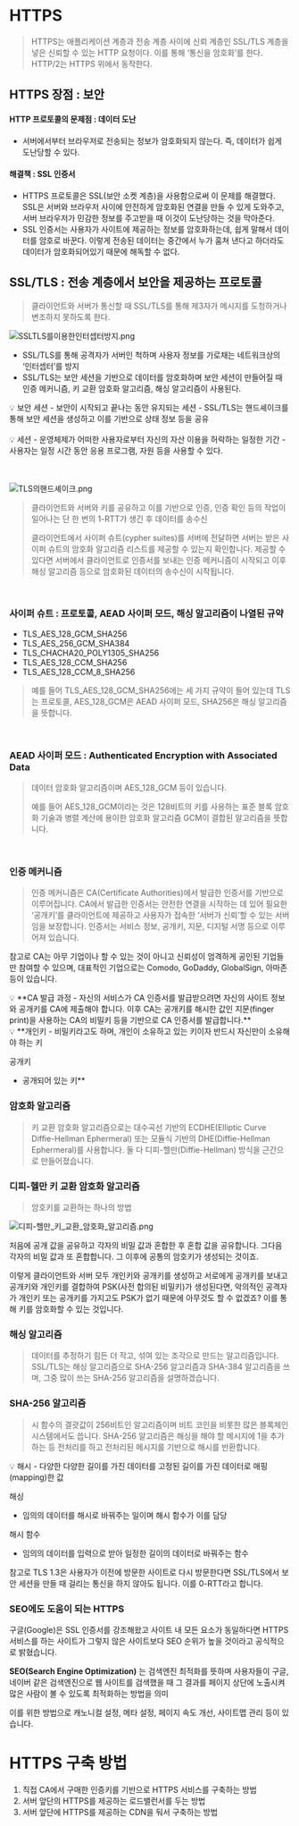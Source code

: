 # HTTPS

> HTTPS는 애플리케이션 계층과 전송 계층 사이에 신뢰 계층인 SSL/TLS 계층을 넣은 신뢰할 수 있는 HTTP 요청이다. 이를 통해 ‘통신을 암호화’를 한다.
> HTTP/2는 HTTPS 위에서 동작한다.

## HTTPS 장점 : 보안

#### HTTP 프로토콜의 문제점 : 데이터 도난

- 서버에서부터 브라우저로 전송되는 정보가 암호화되지 않는다. 즉, 데이터가 쉽게 도난당할 수 있다.

#### 해결책 : SSL 인증서

- HTTPS 프로토콜은 SSL(보안 소켓 계층)을 사용함으로써 이 문제를 해결했다. SSL은 서버와 브라우저 사이에 안전하게 암호화된 연결을 만들 수 있게 도와주고, 서버 브라우저가 민감한 정보를 주고받을 때 이것이 도난당하는 것을 막아준다.
- SSL 인증서는 사용자가 사이트에 제공하는 정보를 암호화하는데, 쉽게 말해서 데이터를 암호로 바꾼다. 이렇게 전송된 데이터는 중간에서 누가 훔쳐 낸다고 하더라도 데이터가 암호화되어있기 때문에 해독할 수 없다.

## SSL/TLS : 전송 계층에서 보안을 제공하는 프로토콜

> 클라이언트와 서버가 통신할 때 SSL/TLS를 통해 제3자가 메시지를 도청하거나 변조하지 못하도록 한다.

![SSLTLS를이용한인터셉터방지.png](./image/SSLTLS를이용한인터셉터방지.png)

- SSL/TLS를 통해 공격자가 서버인 척하며 사용자 정보를 가로채는 네트워크상의 ‘인터셉터’를 방지
- SSL/TLS는 보안 세션을 기반으로 데이터를 암호화하며 보안 세션이 만들어질 때 인증 메커니즘, 키 교환 암호화 알고리즘, 해싱 알고리즘이 사용된다.

<aside>
💡 보안 세션
- 보안이 시작되고 끝나는 동안 유지되는 세션
- SSL/TLS는 핸드셰이크를 통해 보안 세션을 생성하고 이를 기반으로 상태 정보 등을 공유

</aside>
<br/>
<aside>
💡 세션
- 운영체제가 어떠한 사용자로부터 자신의 자산 이용을 허락하는 일정한 기간
- 사용자는 일정 시간 동안 응용 프로그램, 자원 등을 사용할 수 있다.

</aside>
<br/>
<br/>

![TLS의핸드셰이크.png](./image/TLS의핸드셰이크.png)

> 클라이언트와 서버와 키를 공유하고 이를 기반으로 인증, 인증 확인 등의 작업이 일어나는 단 한 번의 1-RTT가 생긴 후 데이터를 송수신
>
> 클라이언트에서 사이퍼 슈트(cypher suites)를 서버에 전달하면 서버는 받은 사이퍼 슈트의 암호화 알고리즘 리스트를 제공할 수 있는지 확인합니다. 제공할 수 있다면 서버에서 클라이언트로 인증서를 보내는 인증 메커니즘이 시작되고 이후 해싱 알고리즘 등으로 암호화된 데이터의 송수신이 시작됩니다.

<br/>

### 사이퍼 슈트 : 프로토콜, AEAD 사이퍼 모드, 해싱 알고리즘이 나열된 규약

- TLS_AES_128_GCM_SHA256
- TLS_AES_256_GCM_SHA384
- TLS_CHACHA20_POLY1305_SHA256
- TLS_AES_128_CCM_SHA256
- TLS_AES_128_CCM_8_SHA256

> 예를 들어 TLS_AES_128_GCM_SHA256에는 세 가지 규약이 들어 있는데 TLS는 프로토콜, AES_128_GCM은 AEAD 사이퍼 모드, SHA256은 해싱 알고리즘을 뜻합니다.

 <br/>

### AEAD 사이퍼 모드 : Authenticated Encryption with Associated Data

> 데이터 암호화 알고리즘이며 AES_128_GCM 등이 있습니다.
>
> 예를 들어 AES_128_GCM이라는 것은 128비트의 키를 사용하는 표준 블록 암호화 기술과 병렬 계산에 용이한 암호화 알고리즘 GCM이 결합된 알고리즘을 뜻합니다.

<br/>

### 인증 메커니즘

> 인증 메커니즘은 CA(Certificate Authorities)에서 발급한 인증서를 기반으로 이루어집니다. CA에서 발급한 인증서는 안전한 연결을 시작하는 데 있어 필요한 ‘공개키’를 클라이언트에 제공하고 사용자가 접속한 ‘서버가 신뢰’할 수 있는 서버임을 보장합니다. 인증서는 서비스 정보, 공개키, 지문, 디지털 서명 등으로 이루어져 있습니다.

참고로 CA는 아무 기업이나 할 수 있는 것이 아니고 신뢰성이 엄격하게 공인된 기업들만 참여할 수 있으며, 대표적인 기업으로는 Comodo, GoDaddy, GlobalSign, 아마존 등이 있습니다.

>

<aside>
💡 **CA 발급 과정
- 자신의 서비스가 CA 인증서를 발급받으려면 자신의 사이트 정보와 공개키를 CA에 제출해야 합니다. 이후 CA는 공개키를 해시한 값인 지문(finger print)을 사용하는 CA의 비밀키 등을 기반으로 CA 인증서를 발급합니다.**

</aside>

<aside>
💡 **개인키
- 비밀키라고도 하며, 개인이 소유하고 있는 키이자 반드시 자신만이 소유해야 하는 키

공개키

- 공개되어 있는 키\*\*

</aside>

### 암호화 알고리즘

> 키 교환 암호화 알고리즘으로는 대수곡선 기반의 ECDHE(Elliptic Curve Diffie-Hellman Ephermeral) 또는 모듈식 기반의 DHE(Diffie-Hellman Ephermeral)를 사용합니다. 둘 다 디피-헬만(Diffie-Hellman) 방식을 근간으로 만들어졌습니다.

### 디피-헬만 키 교환 암호화 알고리즘

> 암호키를 교환하는 하나의 방법

![디피-헬만_키_교환_암호화_알고리즘.png](./image/디피-헬만_키_교환_암호화_알고리즘.png)

처음에 공개 값을 공유하고 각자의 비밀 값과 혼합한 후 혼합 값을 공유합니다. 그다음 각자의 비밀 값과 또 혼합합니다. 그 이후에 공통의 암호키가 생성되는 것이죠.

이렇게 클라이언트와 서버 모두 개인키와 공개키를 생성하고 서로에게 공개키를 보내고 공개키와 개인키를 결합하여 PSK(사전 합의된 비밀키)가 생성된다면, 악의적인 공격자가 개인키 또는 공개키를 가지고도 PSK가 없기 때문에 아무것도 할 수 없겠죠? 이를 통해 키를 암호화할 수 있는 것입니다.

### 해싱 알고리즘

> 데이터를 추정하기 힘든 더 작고, 섞여 있는 조각으로 만드는 알고리즘입니다. SSL/TLS는 해싱 알고리즘으로 SHA-256 알고리즘과 SHA-384 알고리즘을 쓰며, 그중 많이 쓰는 SHA-256 알고리즘을 설명하겠습니다.

### SHA-256 알고리즘

> 시 함수의 결괏값이 256비트인 알고리즘이며 비트 코인을 비롯한 많은 블록체인 시스템에서도 씁니다. SHA-256 알고리즘은 해싱을 해야 할 메시지에 1을 추가하는 등 전처리를 하고 전처리된 메시지를 기반으로 해시를 반환합니다.



<aside>
💡 해시
- 다양한 다양한 길이를 가진 데이터를 고정된 길이를 가진 데이터로 매핑(mapping)한 값

해싱

- 임의의 데이터를 해시로 바꿔주는 일이며 해시 함수가 이를 담당

해시 함수

- 임의의 데이터를 입력으로 받아 일정한 길이의 데이터로 바꿔주는 함수

</aside>

참고로 TLS 1.3은 사용자가 이전에 방문한 사이트로 다시 방문한다면 SSL/TLS에서 보안 세션을 만들 때 걸리는 통신을 하지 않아도 됩니다. 이를 0-RTT라고 합니다.

### SEO에도 도움이 되는 HTTPS

구글(Google)은 SSL 인증서를 강조해왔고 사이트 내 모든 요소가 동일하다면 HTTPS 서비스를 하는 사이트가 그렇지 않은 사이트보다 SEO 순위가 높을 것이라고 공식적으로 밝혔습니다.

**SEO(Search Engine Optimization)** 는 검색엔진 최적화를 뜻하며 사용자들이 구글, 네이버 같은 검색엔진으로 웹 사이트를 검색했을 때 그 결과를 페이지 상단에 노출시켜 많은 사람이 볼 수 있도록 최적화하는 방법을 의미

이를 위한 방법으로 캐노니컬 설정, 메타 설정, 페이지 속도 개선, 사이트맵 관리 등이 있습니다.

# HTTPS 구축 방법

1. 직접 CA에서 구매한 인증키를 기반으로 HTTPS 서비스를 구축하는 방법
2. 서버 앞단의 HTTPS를 제공하는 로드밸런서를 두는 방법
3. 서버 앞단에 HTTPS를 제공하는 CDN을 둬서 구축하는 방법
